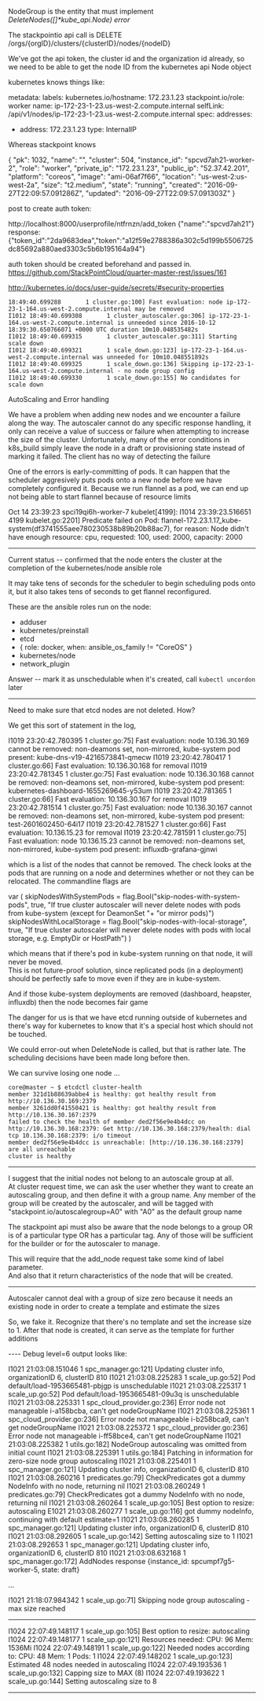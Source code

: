 

NodeGroup is the entity that must implement _DeleteNodes([]*kube_api.Node) error_

The stackpointio api call is DELETE /orgs/{orgID}/clusters/{clusterID}/nodes/{nodeID}

We've got the api token, the cluster id and the organization id already, so we
need to be able to get the node ID from the kubernetes api Node object

kubernetes knows things like:

metadata:
  labels:
    kubernetes.io/hostname: 172.23.1.23
    stackpoint.io/role: worker
  name: ip-172-23-1-23.us-west-2.compute.internal
  selfLink: /api/v1/nodes/ip-172-23-1-23.us-west-2.compute.internal
spec:
  addresses:
  - address: 172.23.1.23
    type: InternalIP


Whereas stackpoint knows

{
    "pk": 1032,
    "name": "",
    "cluster": 504,
    "instance_id": "spcvd7ah21-worker-2",
    "role": "worker",
    "private_ip": "172.23.1.23",
    "public_ip": "52.37.42.201",
    "platform": "coreos",
    "image": "ami-06af7f66",
    "location": "us-west-2:us-west-2a",
    "size": "t2.medium",
    "state": "running",
    "created": "2016-09-27T22:09:57.091286Z",
    "updated": "2016-09-27T22:09:57.091303Z"
 }


post to create auth token:

http://localhost:8000/userprofile/ntfrnzn/add_token
  {"name":"spcvd7ah21"}
response:
 {"token_id":"2da9683dea","token":"a12f59e2788386a302c5d199b5506725dc85692a880aed3303c5b6b195164a94"}

auth token should be created beforehand and passed in.  https://github.com/StackPointCloud/quarter-master-rest/issues/161

http://kubernetes.io/docs/user-guide/secrets/#security-properties



```
18:49:40.699288       1 cluster.go:100] Fast evaluation: node ip-172-23-1-164.us-west-2.compute.internal may be removed
I1012 18:49:40.699308       1 cluster_autoscaler.go:306] ip-172-23-1-164.us-west-2.compute.internal is unneeded since 2016-10-12 18:39:30.650766071 +0000 UTC duration 10m10.048535482s
I1012 18:49:40.699315       1 cluster_autoscaler.go:311] Starting scale down
I1012 18:49:40.699321       1 scale_down.go:123] ip-172-23-1-164.us-west-2.compute.internal was unneeded for 10m10.048551892s
I1012 18:49:40.699325       1 scale_down.go:136] Skipping ip-172-23-1-164.us-west-2.compute.internal - no node group config
I1012 18:49:40.699330       1 scale_down.go:155] No candidates for scale down
```


AutoScaling and Error handling

We have a problem when adding new nodes and we encounter a failure along the way.  The autoscaler cannot do any specific response handling, it only can receive a value of success or failure when attempting to increase the size of the cluster.  Unfortunately, many of the error conditions in k8s_build simply leave the node in a draft or provisioning state instead of marking it failed.  The client has no way of detecting the failure

One of the errors is early-committing of pods.  It can happen that the scheduler aggresively puts pods onto a new node before we have completely configured it.  Because we run flannel as a pod, we can end up not being able to start flannel because of resource limits

Oct 14 23:39:23 spci19qi6h-worker-7 kubelet[4199]: I1014 23:39:23.516651    4199 kubelet.go:2201] Predicate failed on Pod: flannel-172.23.1.17_kube-system(df3741555aee780230538b89b20b88ac7), for reason: Node didn't have enough resource: cpu, requested: 100, used: 2000, capacity: 2000


---

Current status -- confirmed that the node enters the cluster at the completion of the kubernetes/node ansible role

It may take tens of seconds for the scheduler to begin scheduling pods onto it, but it also takes tens of seconds to get flannel reconfigured.

These are the ansible roles run on the node:

- adduser
- kubernetes/preinstall
- etcd
- { role: docker, when: ansible_os_family != "CoreOS" }
- kubernetes/node
- network_plugin

Answer -- mark it as unschedulable when it's created, call `kubectl uncordon` later

----

Need to make sure that etcd nodes are not deleted.  How?

We get this sort of statement in the log,

I1019 23:20:42.780395       1 cluster.go:75] Fast evaluation: node 10.136.30.169 cannot be removed: non-deamons set, non-mirrored, kube-system pod present: kube-dns-v19-4216573841-qmecw
I1019 23:20:42.780417       1 cluster.go:66] Fast evaluation: 10.136.30.168 for removal
I1019 23:20:42.781345       1 cluster.go:75] Fast evaluation: node 10.136.30.168 cannot be removed: non-deamons set, non-mirrored, kube-system pod present: kubernetes-dashboard-1655269645-y53um
I1019 23:20:42.781365       1 cluster.go:66] Fast evaluation: 10.136.30.167 for removal
I1019 23:20:42.781514       1 cluster.go:75] Fast evaluation: node 10.136.30.167 cannot be removed: non-deamons set, non-mirrored, kube-system pod present: test-2601602450-64i17
I1019 23:20:42.781527       1 cluster.go:66] Fast evaluation: 10.136.15.23 for removal
I1019 23:20:42.781591       1 cluster.go:75] Fast evaluation: node 10.136.15.23 cannot be removed: non-deamons set, non-mirrored, kube-system pod present: influxdb-grafana-gjnwi

which is a list of the nodes that cannot be removed.  The check looks at the pods that are running
on a node and determines whether or not they can be relocated.  The commandline flags are

var (
	skipNodesWithSystemPods = flag.Bool("skip-nodes-with-system-pods", true,
		"If true cluster autoscaler will never delete nodes with pods from kube-system (except for DeamonSet "+
			"or mirror pods)")
	skipNodesWithLocalStorage = flag.Bool("skip-nodes-with-local-storage", true,
		"If true cluster autoscaler will never delete nodes with pods with local storage, e.g. EmptyDir or HostPath")
)

which means that if there's pod in kube-system running on that node, it will never be moved.  
This is not future-proof solution, since replicated pods (in a deployment) should
be perfectly safe to move even if they are in kube-system.

And if those kube-system deployments are removed (dashboard, heapster, influxdb)
then the node becomes fair game

The danger for us is that we have etcd running outside of kubernetes and there's
way for kubernetes to know that it's a special host which should not be touched.

We could error-out when DeleteNode is called, but that is rather late.  The scheduling
decisions have been made long before then.

We can survive losing one node ...

```
core@master ~ $ etcdctl cluster-health
member 321d1b88639abbe4 is healthy: got healthy result from http://10.136.30.169:2379
member 3261dd0f41550421 is healthy: got healthy result from http://10.136.30.167:2379
failed to check the health of member ded2f56e9e4b4dcc on http://10.136.30.168:2379: Get http://10.136.30.168:2379/health: dial tcp 10.136.30.168:2379: i/o timeout
member ded2f56e9e4b4dcc is unreachable: [http://10.136.30.168:2379] are all unreachable
cluster is healthy
```
----

I suggest that the initial nodes not belong to an autoscale group at all.  
At cluster request time, we can ask the user whether they want to create
an autoscaling group, and then define it with a group name. Any member
of the group will be created by the autoscaler, and will be tagged with
"stackpoint.io/autoscalegroup=A0" with "A0" as the default group name

The stackpoint api must also be aware that the node belongs to a group OR
is of a particular type OR has a particular tag.  Any of those will be sufficient
for the builder or for the autoscaler to manage.

This will require that the add_node request take some kind of label parameter.  
And also that it return characteristics of the node that will be created.


---

Autoscaler cannot deal with a group of size zero because it needs an existing
node in order to create a template and estimate the sizes

So, we fake it.  Recognize that there's no template and set the increase size to 1.
After that node is created, it can serve as the template for further additions

----  Debug level=6 output looks like:

I1021 21:03:08.151046       1 spc_manager.go:121] Updating cluster info, organizationID 6, clusterID 810
I1021 21:03:08.225283       1 scale_up.go:52] Pod default/load-1953665481-pbjgp is unschedulable
I1021 21:03:08.225317       1 scale_up.go:52] Pod default/load-1953665481-09u3q is unschedulable
I1021 21:03:08.225331       1 spc_cloud_provider.go:236] Error node not manageable i-a158bcba, can't get nodeGroupName
I1021 21:03:08.225361       1 spc_cloud_provider.go:236] Error node not manageable i-b258bca9, can't get nodeGroupName
I1021 21:03:08.225372       1 spc_cloud_provider.go:236] Error node not manageable i-ff58bce4, can't get nodeGroupName
I1021 21:03:08.225382       1 utils.go:182] NodeGroup autoscaling was omitted from initial count
I1021 21:03:08.225391       1 utils.go:184] Patching in information for zero-size node group autoscaling
I1021 21:03:08.225401       1 spc_manager.go:121] Updating cluster info, organizationID 6, clusterID 810
I1021 21:03:08.260216       1 predicates.go:79] CheckPredicates got a dummy NodeInfo with no node, returning nil
I1021 21:03:08.260249       1 predicates.go:79] CheckPredicates got a dummy NodeInfo with no node, returning nil
I1021 21:03:08.260264       1 scale_up.go:105] Best option to resize: autoscaling
E1021 21:03:08.260277       1 scale_up.go:116] got dummy nodeInfo, continuing with default estimate=1
I1021 21:03:08.260285       1 spc_manager.go:121] Updating cluster info, organizationID 6, clusterID 810
I1021 21:03:08.292605       1 scale_up.go:142] Setting autoscaling size to 1
I1021 21:03:08.292653       1 spc_manager.go:121] Updating cluster info, organizationID 6, clusterID 810
I1021 21:03:08.632168       1 spc_manager.go:172] AddNodes response {instance_id: spcumpf7g5-worker-5, state: draft}

...

I1021 21:18:07.984342       1 scale_up.go:71] Skipping node group autoscaling - max size reached



------

I1024 22:07:49.148117       1 scale_up.go:105] Best option to resize: autoscaling
I1024 22:07:49.148177       1 scale_up.go:121] Resources needed:
CPU: 96
Mem: 1536Mi
I1024 22:07:49.148191       1 scale_up.go:122] Needed nodes according to:
CPU: 48
Mem: 1
Pods: 1
I1024 22:07:49.148202       1 scale_up.go:123] Estimated 48 nodes needed in autoscaling
I1024 22:07:49.193536       1 scale_up.go:132] Capping size to MAX (8)
I1024 22:07:49.193622       1 scale_up.go:144] Setting autoscaling size to 8

---------
